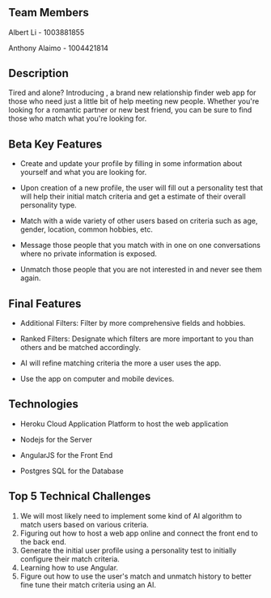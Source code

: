 #

## Team Members ##

Albert Li - 1003881855

Anthony Alaimo - 1004421814

## Description ##

Tired and alone? Introducing <insert name here>,
a brand new relationship finder web app for those who need just a little bit of help meeting new people.
Whether you're looking for a romantic partner or new best friend, you can be sure to find those who match what you're looking for.

## Beta Key Features ##

- Create and update your profile by filling in some information about yourself and what you are looking for.

- Upon creation of a new profile, the user will fill out a personality test that will help their initial match criteria and get a estimate of their overall personality type.

- Match with a wide variety of other users based on criteria such as age, gender, location, common hobbies, etc.

- Message those people that you match with in one on one conversations where no private information is exposed.

- Unmatch those people that you are not interested in and never see them again.

## Final Features ##

- Additional Filters: Filter by more comprehensive fields and hobbies.

- Ranked Filters: Designate which filters are more important to you than others and be matched accordingly.

- AI will refine matching criteria the more a user uses the app.

- Use the app on computer and mobile devices.

## Technologies ##

- Heroku Cloud Application Platform to host the web application

- Nodejs for the Server

- AngularJS for the Front End

- Postgres SQL for the Database

## Top 5 Technical Challenges ##

1. We will most likely need to implement some kind of AI algorithm to match users based on various criteria.
2. Figuring out how to host a web app online and connect the front end to the back end.
3. Generate the initial user profile using a personality test to initially configure their match criteria.
4. Learning how to use Angular.
5. Figure out how to use the user's match and unmatch history to better fine tune their match criteria using an AI.



